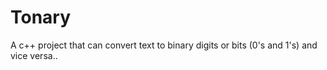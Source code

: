 # Tonary
A c++ project that can convert text to binary digits or bits (0's and 1's)  and vice versa..
